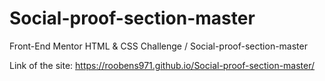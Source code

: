 # Social-proof-section-master

Front-End Mentor HTML & CSS Challenge / Social-proof-section-master

Link of the site: https://roobens971.github.io/Social-proof-section-master/
